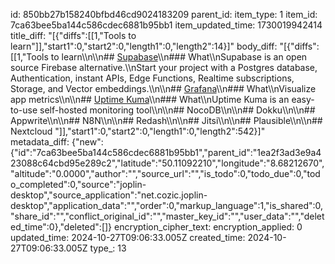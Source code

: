 id: 850bb27b158240bfbd46cd9024183209
parent_id: 
item_type: 1
item_id: 7ca63bee5ba144c586cdec6881b95bb1
item_updated_time: 1730019942414
title_diff: "[{\"diffs\":[[1,\"Tools to learn\"]],\"start1\":0,\"start2\":0,\"length1\":0,\"length2\":14}]"
body_diff: "[{\"diffs\":[[1,\"Tools to learn\\\n\\\n## [Supabase](https://supabase.com/)\\\n### What\\\nSupabase is an open source Firebase alternative.\\\nStart your project with a Postgres database, Authentication, instant APIs, Edge Functions, Realtime subscriptions, Storage, and Vector embeddings.\\\n\\\n## [Grafana](https://grafana.com/)\\\n### What\\\nVisualize app metrics\\\n\\\n## [Uptime Kuma](https://github.com/louislam/uptime-kuma)\\\n### What\\\nUptime Kuma is an easy-to-use self-hosted monitoring tool\\\n\\\n## NocoDB\\\n\\\n## Dokku\\\n\\\n## Appwrite\\\n\\\n## N8N\\\n\\\n## Redash\\\n\\\n## Jitsi\\\n\\\n## Plausible\\\n\\\n## Nextcloud \"]],\"start1\":0,\"start2\":0,\"length1\":0,\"length2\":542}]"
metadata_diff: {"new":{"id":"7ca63bee5ba144c586cdec6881b95bb1","parent_id":"1ea2f3ad3e9a423088c64cbd95e289c2","latitude":"50.11092210","longitude":"8.68212670","altitude":"0.0000","author":"","source_url":"","is_todo":0,"todo_due":0,"todo_completed":0,"source":"joplin-desktop","source_application":"net.cozic.joplin-desktop","application_data":"","order":0,"markup_language":1,"is_shared":0,"share_id":"","conflict_original_id":"","master_key_id":"","user_data":"","deleted_time":0},"deleted":[]}
encryption_cipher_text: 
encryption_applied: 0
updated_time: 2024-10-27T09:06:33.005Z
created_time: 2024-10-27T09:06:33.005Z
type_: 13